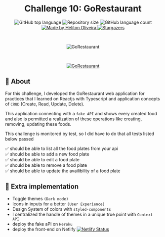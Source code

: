 <h1 align="center">Challenge 10: GoRestaurant</h1>

<p align="center">
  <img alt="GitHub top language" src="https://img.shields.io/github/languages/top/helitonoliveiraa/desafio-reactjs-crud.svg">

  <img alt="Repository size" src="https://img.shields.io/github/repo-size/helitonoliveiraa/desafio-reactjs-crud.svg?color=%2339b100">

  <img alt="GitHub language count" src="https://img.shields.io/github/languages/count/helitonoliveiraa/desafio-reactjs-crud?color=%23C72828">

  <a href="https://www.linkedin.com/in/helitonoliveira/">
    <img alt="Made by Héliton Oliveira" src="https://img.shields.io/badge/made%20by-Héliton Oliveira-%238257e6">
  </a>

  <a href="https://github.com/helitonoliveiraa/desafio-reactjs-crud/stargazers">
    <img alt="Stargazers" src="https://img.shields.io/github/stars/helitonoliveiraa/desafio-reactjs-crud?style=social">
  </a>
</p>

<br />

<p align="center">
  <img src="https://res.cloudinary.com/dzn5ixmhq/image/upload/v1612441982/go-restaurant/image_ghomgo.png" alt="GoRestaurant" />
</p>

<br />

<a href="https://gorestaurant-10.netlify.app/">
  <p align="center">
  <img src="https://res.cloudinary.com/dzn5ixmhq/image/upload/v1612276477/button-netlify_gg2ey0.png" alt="GoRestaurant" />
</p>
</a>

## :memo: About

For this challenge, I developed the GoRestaurant web application for practices that I learned on Reactjs with Typescript and application concepts of `CRUD` (Create, Read, Update, Delete).

This application connecting with a `fake API` and shows every created food and also is permitted a realization of these operations like creating, removing, updating these foods.

This challenge is monitored by test, so I did have to do that all tests listed below passed

✅ should be able to list all the food plates from your api<br />
✅ should be able to add a new food plate<br />
✅ should be able to edit a food plate<br />
✅ should be able to remove a food plate<br />
✅ should be able to update the availibility of a food plate<br />


## :rocket: Extra implementation

* Toggle themes `(Dark mode)`
* Icons in inputs for a better `(User Experience)`
* Design System of colors with `styled-components`
* I centralized the handle of themes in a unique true point with `Context API `
* deploy the fake aPI on `Heroku`
* deploy the front-end on Netlify [![Netlify Status](https://api.netlify.com/api/v1/badges/d43f746f-6512-4dc6-871c-48b6983113c5/deploy-status)](https://app.netlify.com/sites/gorestaurant-10/deploys)
